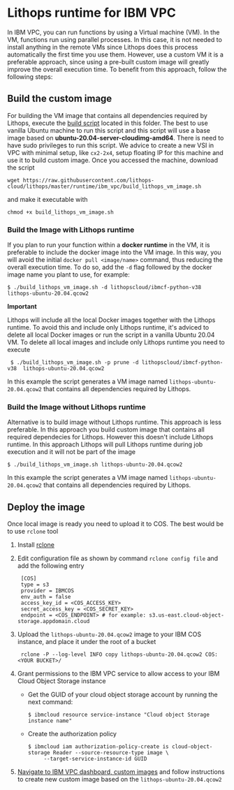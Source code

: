 # Lithops runtime for IBM VPC

In IBM VPC, you can run functions by using a Virtual machine (VM). In the VM, functions run using parallel processes. In this case, it is not needed to install anything in the remote VMs since Lithops does this process automatically the first time you use them. However, use a custom VM it is a preferable approach, since using a pre-built custom image will greatly improve the overall execution time. To benefit from this approach, follow the following steps:

## Build the custom image
For building the VM image that contains all dependencies required by Lithops, execute the [build script](build_lithops_runtime.sh) located in this folder. The best to use vanilla Ubuntu machine to run this script and this script will use a base image based on **ubuntu-20.04-server-cloudimg-amd64**. There is need to have sudo privileges to run this script. We advice to create a new VSI in VPC with minimal setup, like `cx2-2x4`, setup floating IP for this machine and use it to build custom image. Once you accessed the machine, download the script

    wget https://raw.githubusercontent.com/lithops-cloud/lithops/master/runtime/ibm_vpc/build_lithops_vm_image.sh

and make it executable with

    chmod +x build_lithops_vm_image.sh

### Build the Image with Lithops runtime

If you plan to run your function within a **docker runtime** in the VM, it is preferable to include the docker image into the VM image. In this way, you will avoid the initial `docker pull <image/name>` command, thus reducing the overall execution time. To do so, add the `-d` flag followed by the docker image name you plant to use, for example:

 ```
 $ ./build_lithops_vm_image.sh -d lithopscloud/ibmcf-python-v38 lithops-ubuntu-20.04.qcow2
 ```
**Important**

Lithops will include all the local Docker images together with the Lithops runtime. To avoid this and include only Lithops runtime, it's adviced to delete all local Docker images or run the script in a vanilla Ubuntu 20.04 VM. To delete all local images and include only Lithops runtime you need to execute

```
 $ ./build_lithops_vm_image.sh -p prune -d lithopscloud/ibmcf-python-v38  lithops-ubuntu-20.04.qcow2
```

In this example the script generates a VM image named `lithops-ubuntu-20.04.qcow2` that contains all dependencies required by Lithops.

### Build the Image without Lithops runtime
Alternative is to build image without Lithops runtime. This approach is less preferable. In this approach you build custom image that contains all required dependecies for Lithops. However this doesn't include Lithops runtime. In this approach Lithops will pull Lithops runtime during job execution and it will not be part of the image

 ```
 $ ./build_lithops_vm_image.sh lithops-ubuntu-20.04.qcow2
 ```
In this example the script generates a VM image named `lithops-ubuntu-20.04.qcow2` that contains all dependencies required by Lithops.


## Deploy the image

Once local image is ready you need to upload it to COS. The best would be to use `rclone` tool

1. Install [rclone](https://rclone.org/install/)
2. Edit configuration file as shown by command `rclone config file` and add the following entry

        [COS]
        type = s3
        provider = IBMCOS
        env_auth = false
        access_key_id = <COS_ACCESS_KEY>
        secret_access_key = <COS_SECRET_KEY>
        endpoint = <COS_ENDPOINT> # for example: s3.us-east.cloud-object-  storage.appdomain.cloud

3. Upload the `lithops-ubuntu-20.04.qcow2` image to your IBM COS instance, and place it under the root of a bucket

        rclone -P --log-level INFO copy lithops-ubuntu-20.04.qcow2 COS:<YOUR BUCKET>/

2. Grant permissions to the IBM VPC service to allow access to your IBM Cloud Object Storage instance

   * Get the GUID of your cloud object storage account by running the next command: 
     ```
     $ ibmcloud resource service-instance "Cloud object Storage instance name"
     ```
   * Create the authorization policy
     ```
     $ ibmcloud iam authorization-policy-create is cloud-object-storage Reader --source-resource-type image \
          --target-service-instance-id GUID
     ```

3. [Navigate to IBM VPC dashboard, custom images](https://cloud.ibm.com/vpc-ext/compute/images) and follow instructions to create new custom image based on the `lithops-ubuntu-20.04.qcow2`
